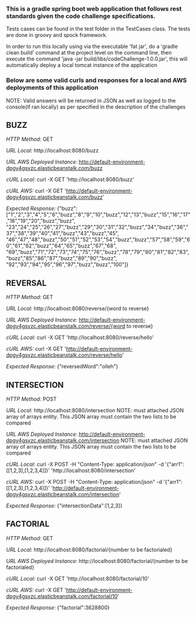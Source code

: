 ### This is a gradle spring boot web application that follows rest standards given the code challenge specifications.

Tests cases can be found in the test folder in the TestCases class.  The tests are done in groovy and spock framework.

In order to run this locally using via the executable 'fat jar', do a 'gradle clean build' command at the project level on the command line, then
 execute the command 'java -jar build/libs/codeChallenge-1.0.0.jar', this will automatically deploy a local tomcat instance of the application

### **Below are some valid curls and responses for a local and AWS deployments of this application**
NOTE: Valid answers will be returned in JSON as well as logged to the console(if ran locally) as per specified in the description of the challenges

## **BUZZ**

*HTTP Method:* GET

*URL Local:* http://localhost:8080/buzz

*URL AWS Deployed Instance:* http://default-environment-dpgy4gsvzc.elasticbeanstalk.com/buzz

*cURL Local:* curl -X GET 'http://localhost:8080/buzz'

*cURL AWS:* curl -X GET 'http://default-environment-dpgy4gsvzc.elasticbeanstalk.com/buzz'

*Expected Response:*
{"buzz":["1","2","3","4","5","6","buzz","8","9","10","buzz","12","13","buzz","15","16","17","18","19","20","buzz","buzz",
"23","24","25","26","27","buzz","29","30","31","32","buzz","34","buzz","36","37","38","39","40","41","buzz","43","buzz","45",
"46","47","48","buzz","50","51","52","53","54","buzz","buzz","57","58","59","60","61","62","buzz","64","65","buzz","67","68",
"69","buzz","71","72","73","74","75","76","buzz","78","79","80","81","82","83","buzz","85","86","87","buzz","89","90","buzz",
"92","93","94","95","96","97","buzz","buzz","100"]}

## **REVERSAL**

*HTTP Method:* GET

*URL Local:* http://localhost:8080/reverse/{word to reverse}

*URL AWS Deployed Instance:* http://default-environment-dpgy4gsvzc.elasticbeanstalk.com/reverse/{word to reverse}

*cURL Local:* curl -X GET 'http://localhost:8080/reverse/hello'

*cURL AWS:* curl -X GET 'http://default-environment-dpgy4gsvzc.elasticbeanstalk.com/reverse/hello'

*Expected Response:*
{"reversedWord":"olleh"}

## **INTERSECTION**

*HTTP Method:* POST

*URL Local:* http://localhost:8080/intersection NOTE: must attached JSON array of arrays entity.  This JSON array must contain the two lists to be compared

*URL AWS Deployed Instance:* http://default-environment-dpgy4gsvzc.elasticbeanstalk.com/intersection NOTE: must attached JSON array of arrays entity.  This JSON array must contain the two lists to be compared

*cURL Local:* curl -X POST -H "Content-Type: application/json" -d '{"arr1":[[1,2,3],[1,2,3,4]]}' 'http://localhost:8080/intersection'

*cURL AWS:* curl -X POST -H "Content-Type: application/json" -d '{"arr1":[[1,2,3],[1,2,3,4]]}' 'http://default-environment-dpgy4gsvzc.elasticbeanstalk.com/intersection'

*Expected Response:*
{"intersectionData":[1,2,3]}

## **FACTORIAL**

*HTTP Method:* GET

*URL Local:* http://localhost:8080/factorial/{number to be factorialed}

*URL AWS Deployed Instance:* http://localhost:8080/factorial/{number to be factorialed}

*cURL Local:* curl -X GET 'http://localhost:8080/factorial/10'

*cURL AWS:* curl -X GET 'http://default-environment-dpgy4gsvzc.elasticbeanstalk.com/factorial/10'

*Expected Response:*
{"factorial":3628800}
